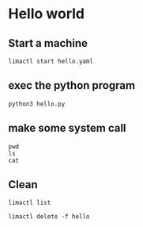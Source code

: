 # Hello world

## Start a machine  
```
limactl start hello.yaml
```

## exec the python program  
```
python3 hello.py
```

##  make some system call   
```
pwd  
ls 
cat

```

## Clean
```
limactl list
```

```
limactl delete -f hello
```